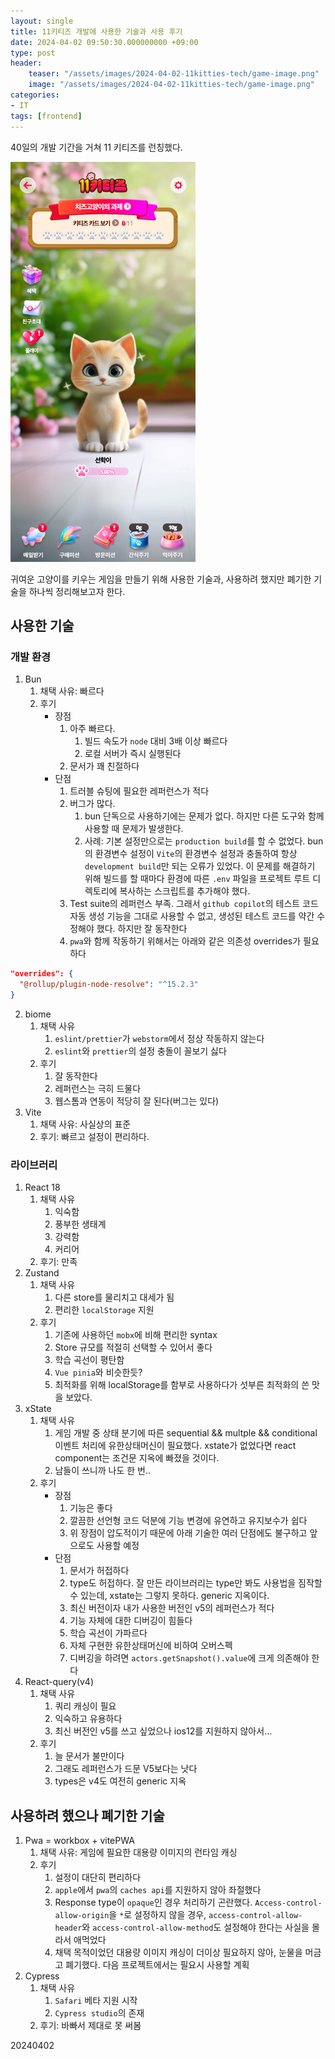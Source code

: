 ```yaml
---
layout: single
title: 11키티즈 개발에 사용한 기술과 사용 후기
date: 2024-04-02 09:50:30.000000000 +09:00
type: post
header:
    teaser: "/assets/images/2024-04-02-11kitties-tech/game-image.png"
    image: "/assets/images/2024-04-02-11kitties-tech/game-image.png"
categories:
- IT
tags: [frontend]
---
```


40일의 개발 기간을 거쳐 11 키티즈를 런칭했다.

![game](/assets/images/2024-04-02-11kitties-tech/game-image.png)

귀여운 고양이를 키우는 게임을 만들기 위해 사용한 기술과, 사용하려 했지만 폐기한 기술을 하나씩 정리해보고자 한다.

## 사용한 기술

### 개발 환경

1. Bun
    1. 채택 사유: 빠르다
    2. 후기
        * 장점
            1. 아주 빠르다.
                1. 빌드 속도가 `node` 대비 3배 이상 빠르다
                1. 로컬 서버가 즉시 실행된다
            3. 문서가 꽤 친절하다
        * 단점
            1. 트러블 슈팅에 필요한 레퍼런스가 적다
            4. 버그가 많다.
                1. bun 단독으로 사용하기에는 문제가 없다. 하지만 다른 도구와 함께 사용할 때 문제가 발생한다.
                2. 사례: 기본 설정만으로는 `production build`를 할 수 없었다. bun의 환경변수 설정이 `Vite`의 환경변수 설정과 충돌하여 항상 `development build`만 되는 오류가 있었다. 이 문제를 해결하기 위해 빌드를 할 때마다 환경에 따른 `.env` 파일을 프로젝트 루트 디렉토리에 복사하는 스크립트를 추가해야 했다.
            1. Test suite의 레퍼런스 부족. 그래서 `github copilot`의 테스트 코드 자동 생성 기능을 그대로 사용할 수 없고, 생성된 테스트 코드를 약간 수정해야 했다. 하지만 잘 동작한다
            5. `pwa`와 함께 작동하기 위해서는 아래와 같은 의존성 overrides가 필요하다
```json
"overrides": {
  "@rollup/plugin-node-resolve": "^15.2.3"
}
```
        
2. biome
    1. 채택 사유
        1. `eslint/prettier`가 `webstorm`에서 정상 작동하지 않는다
        2. `eslint`와 `prettier`의 설정 충돌이 꼴보기 싫다
    2. 후기
        1. 잘 동작한다
        2. 레퍼런스는 극히 드물다
        3. 웹스톰과 연동이 적당히 잘 된다(버그는 있다)
3. Vite
    1. 채택 사유: 사실상의 표준
    2. 후기: 빠르고 설정이 편리하다.

### 라이브러리

1. React 18
    1. 채택 사유
        1. 익숙함
        2. 풍부한 생태계
        3. 강력함
        4. 커리어
    2. 후기: 만족
2. Zustand
    1. 채택 사유
        1. 다른 store를 물리치고 대세가 됨
        2. 편리한 `localStorage` 지원
    2. 후기
        1. 기존에 사용하던 `mobx`에 비해 편리한 syntax
        2. Store 규모를 적절히 선택할 수 있어서 좋다
        3. 학습 곡선이 평탄함
        4. `Vue pinia`와 비슷한듯?
        5. 최적화를 위해 localStorage를 함부로 사용하다가 섯부른 최적화의 쓴 맛을 보았다.
3. xState
    1. 채택 사유
        1. 게임 개발 중 상태 분기에 따른 sequential && multple && conditional 이벤트 처리에 유한상태머신이 필요했다. xstate가 없었다면 react component는 조건문 지옥에 빠졌을 것이다.
        2. 남들이 쓰니까 나도 한 번..
    2. 후기
        * 장점
            1. 기능은 좋다
            1. 깔끔한 선언형 코드 덕분에 기능 변경에 유연하고 유지보수가 쉽다
            1. 위 장점이 압도적이기 때문에 아래 기술한 여러 단점에도 불구하고 앞으로도 사용할 예정
        * 단점
            1. 문서가 허접하다
            3. type도 허접하다. 잘 만든 라이브러리는 type만 봐도 사용법을 짐작할 수 있는데, xstate는 그렇지 못하다. generic 지옥이다.
            4. 최신 버전이자 내가 사용한 버전인 v5의 레퍼런스가 적다
            5. 기능 자체에 대한 디버깅이 힘들다
            6. 학습 곡선이 가파르다
            7. 자체 구현한 유한상태머신에 비하여 오버스펙
            9. 디버깅을 하려면 `actors.getSnapshot().value`에 크게 의존해야 한다
1. React-query(v4)
    1. 채택 사유
        1. 쿼리 캐싱이 필요
        2. 익숙하고 유용하다
        4. 최신 버전인 v5를 쓰고 싶었으나 ios12를 지원하지 않아서…
    2. 후기
        1. 늘 문서가 불만이다
        2. 그래도 레퍼런스가 드문 V5보다는 낫다
        3. types은 v4도 여전히 generic 지옥

## 사용하려 했으나 폐기한 기술

1. Pwa = workbox + vitePWA
    1. 채택 사유: 게임에 필요한 대용량 이미지의 런타임 캐싱
    2. 후기
        1. 설정이 대단히 편리하다
        2. `apple`에서 `pwa`의 `caches api`를 지원하지 않아 좌절했다
        3. Response type이 `opaque`인 경우 처리하기 곤란했다. `Access-control-allow-origin`을 `*`로 설정하지 않을 경우, `access-control-allow-header`와 `access-control-allow-method`도 설정해야 한다는 사실을 몰라서 애먹었다
        1. 채택 목적이었던 대용량 이미지 캐싱이 더이상 필요하지 않아, 눈물을 머금고 폐기했다. 다음 프로젝트에서는 필요시 사용할 계획
1. Cypress
    1. 채택 사유
        1. `Safari` 베타 지원 시작
        2. `Cypress studio`의 존재
    2. 후기: 바빠서 제대로 못 써봄

20240402
